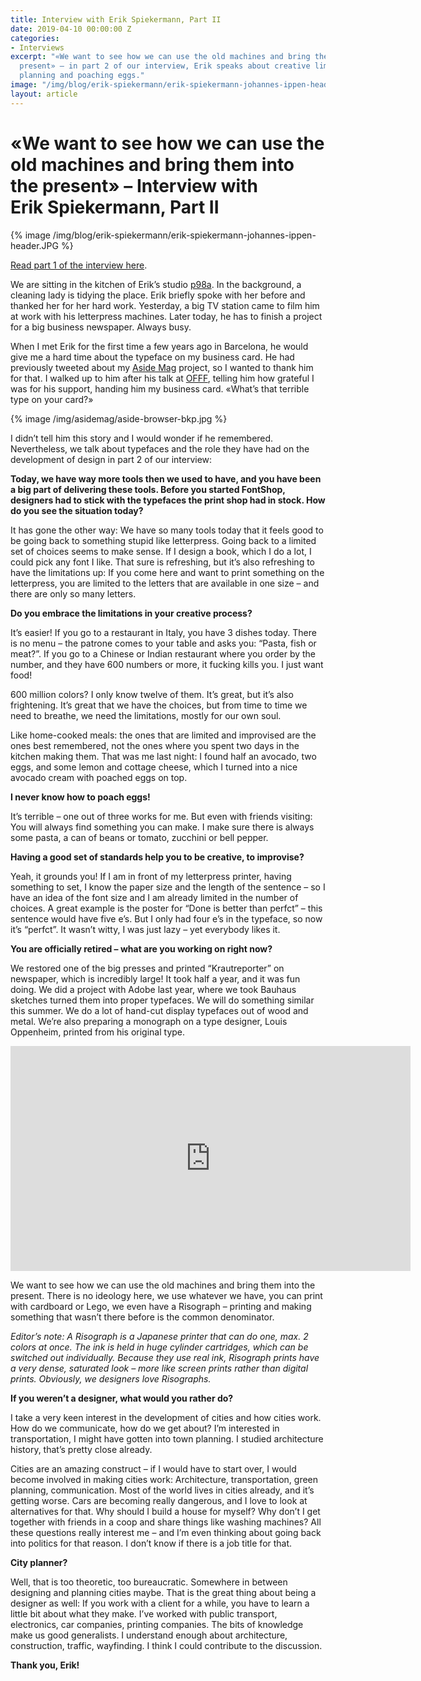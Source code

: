 ```yaml
---
title: Interview with Erik Spiekermann, Part II
date: 2019-04-10 00:00:00 Z
categories:
- Interviews
excerpt: "«We want to see how we can use the old machines and bring them into the
  present» – in part 2 of our interview, Erik speaks about creative limitations, city
  planning and poaching eggs."
image: "/img/blog/erik-spiekermann/erik-spiekermann-johannes-ippen-header.JPG"
layout: article
---
```


# «We want to see how we can use the old machines and bring them into the present» – Interview with Erik&nbsp;Spiekermann, Part II

{% image /img/blog/erik-spiekermann/erik-spiekermann-johannes-ippen-header.JPG %}

[Read part 1 of the interview here](https://johannesippen.com/2019/erik-spiekermann/).

We are sitting in the kitchen of Erik’s studio [p98a](https://www.p98a.com/). In the background, a cleaning lady is tidying the place. Erik briefly spoke with her before and thanked her for her hard work. Yesterday, a big TV station came to film him at work with his letterpress machines. Later today, he has to finish a project for a big business newspaper. Always busy.

When I met Erik for the first time a few years ago in Barcelona, he would give me a hard time about the typeface on my business card. He had previously tweeted about my [Aside Mag](https://johannesippen.com/asidemag/) project, so I wanted to thank him for that. I walked up to him after his talk at [OFFF](https://offf.barcelona/), telling him how grateful I was for his support, handing him my business card. «What’s that terrible type on your card?»

{% image /img/asidemag/aside-browser-bkp.jpg %}

I didn’t tell him this story and I would wonder if he remembered. Nevertheless, we talk about typefaces and the role they have had on the development of design in part 2 of our interview:

**Today, we have way more tools then we used to have, and you have been a big part of delivering these tools. Before you started FontShop, designers had to stick with the typefaces the print shop had in stock. How do you see the situation today?**

It has gone the other way: We have so many tools today that it feels good to be going back to something stupid like letterpress. Going back to a limited set of choices seems to make sense. If I design a book, which I do a lot, I could pick any font I like. That sure is refreshing, but it’s also refreshing to have the limitations up: If you come here and want to print something on the letterpress, you are limited to the letters that are available in one size – and there are only so many letters.

**Do you embrace the limitations in your creative process?**

It’s easier! If you go to a restaurant in Italy, you have 3 dishes today. There is no menu – the patrone comes to your table and asks you: “Pasta, fish or meat?”. If you go to a Chinese or Indian restaurant where you order by the number, and they have 600 numbers or more, it fucking kills you. I just want food!

600 million colors? I only know twelve of them. It’s great, but it’s also frightening. It’s great that we have the choices, but from time to time we need to breathe, we need the limitations, mostly for our own soul.

Like home-cooked meals: the ones that are limited and improvised are the ones best remembered, not the ones where you spent two days in the kitchen making them. That was me last night: I found half an avocado, two eggs, and some lemon and cottage cheese, which I turned into a nice avocado cream with poached eggs on top.

**I never know how to poach eggs!**

It’s terrible – one out of three works for me. But even with friends visiting: You will always find something you can make. I make sure there is always some pasta, a can of beans or tomato, zucchini or bell pepper.

**Having a good set of standards help you to be creative, to improvise?**

Yeah, it grounds you! If I am in front of my letterpress printer, having something to set, I know the paper size and the length of the sentence – so I have an idea of the font size and I am already limited in the number of choices. A great example is the poster for “Done is better than perfct” – this sentence would have five e’s. But I only had four e’s in the typeface, so now it’s “perfct”. It wasn’t witty, I was just lazy – yet everybody likes it.

**You are officially retired – what are you working on right now?**

We restored one of the big presses and printed “Krautreporter” on newspaper, which is incredibly large! It took half a year, and it was fun doing. We did a project with Adobe last year, where we took Bauhaus sketches turned them into proper typefaces. We will do something similar this summer. We do a lot of hand-cut display typefaces out of wood and metal. We’re also preparing a monograph on a type designer, Louis Oppenheim, printed from his original type.


<iframe src="https://player.vimeo.com/video/308470790" width="640" height="360" frameborder="0" webkitallowfullscreen mozallowfullscreen allowfullscreen></iframe>

We want to see how we can use the old machines and bring them into the present. There is no ideology here, we use whatever we have, you can print with cardboard or Lego, we even have a Risograph – printing and making something that wasn’t there before is the common denominator.

*Editor’s note: A Risograph is a Japanese printer that can do one, max. 2 colors at once. The ink is held in huge cylinder cartridges, which can be switched out individually. Because they use real ink, Risograph prints have a very dense, saturated look – more like screen prints rather than digital prints. Obviously, we designers love Risographs.*

**If you weren’t a designer, what would you rather do?**

I take a very keen interest in the development of cities and how cities work. How do we communicate, how do we get about? I’m interested in transportation, I might have gotten into town planning. I studied architecture history, that’s pretty close already.

Cities are an amazing construct – if I would have to start over, I would become involved in making cities work: Architecture, transportation, green planning, communication. Most of the world lives in cities already, and it’s getting worse. Cars are becoming really dangerous, and I love to look at alternatives for that. Why should I build a house for myself? Why don’t I get together with friends in a coop and share things like washing machines? All these questions really interest me – and I’m even thinking about going back into politics for that reason. I don’t know if there is a job title for that.

**City planner?**

Well, that is too theoretic, too bureaucratic. Somewhere in between designing and planning cities maybe. That is the great thing about being a designer as well: If you work with a client for a while, you have to learn a little bit about what they make. I’ve worked with public transport, electronics, car companies, printing companies. The bits of knowledge make us good generalists. I understand enough about architecture, construction, traffic, wayfinding. I think I could contribute to the discussion.

**Thank you, Erik!**
